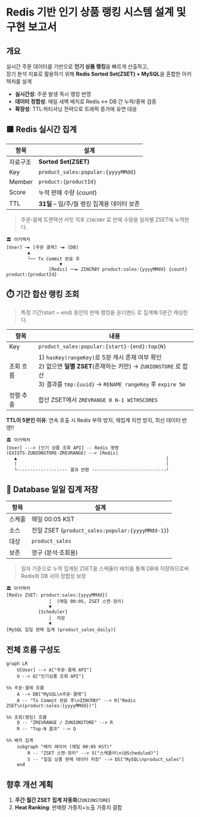 # Redis 기반 인기 상품 랭킹 시스템 설계 및 구현 보고서

## 개요
실시간 주문 데이터를 기반으로 **인기 상품 랭킹**을 빠르게 산출하고,  
장기 분석 지표로 활용하기 위해 **Redis Sorted Set(ZSET) + MySQL**을 혼합한 아키텍처를 설계

- **실시간성**: 주문 발생 즉시 랭킹 반영
- **데이터 정합성**: 매일 새벽 배치로 Redis ↔ DB 간 누락/중복 검증
- **확장성**: TTL·파티셔닝 전략으로 트래픽 증가에 유연 대응

## 🟥 Redis 실시간 집계
| 항목 | 설계                                 |
|------|------------------------------------|
| 자료구조 | **Sorted Set(ZSET)**               |
| Key | `product_sales:popular:{yyyyMMdd}` |
| Member | `product:{productId}`              |
| Score | 누적 판매 수량 (*count*)                 |
| TTL | **31일** – 일/주/월 랭킹 집계용 데이터 보존      |

> 주문‑결제 트랜잭션 커밋 직후 `ZINCRBY` 로 판매 수량을 일자별 ZSET에 누적한다.

```text
🏛️ 아키텍처
[User] ─► [주문 결제] ─► [DB]
        ▲
        └── Tx Commit 완료 후
                    ▼
                [Redis] ──► ZINCRBY product:sales:{yyyyMMdd} {count} product:{productId}
```

## ⏱️ 기간 합산 랭킹 조회

> 특정 기간(start ~ end) 동안의 판매 랭킹을 온디맨드 로 집계해 5분간 캐싱한다.

| 항목    | 내용 |
|-------|------|
| Key   | `product_sales:popular:{start}-{end}:top{N}` |
| 조회 흐름 | 1) `hasKey(rangeKey)`로 5분 캐시 존재 여부 확인<br/>2) 없으면 **일별 ZSET**(존재하는 키만) → `ZUNIONSTORE` 로 합산<br/>3) 결과를 `tmp:{uuid}` → `RENAME rangeKey` 후 `expire 5m` |
| 정렬·추출 | 합산 ZSET에서 `ZREVRANGE 0 N-1 WITHSCORES` |

**TTL이 5분인 이유**: 연속 호출 시 Redis 부하 방지, 재집계 지연 방지, 최신 데이터 반영!!

```text
🏛️ 아키텍처
[User] ---> [인기 상품 조회 API] -- Redis 명령(EXISTS·ZUNIONSTORE·ZREVRANGE) --> [Redis]
   ▲                                                        |
   |                                                        |
   └------------------- 결과 반환 ----------------------------┘
```


## 🔵 Database 일일 집계 저장

| 항목 | 설계                                             |
|------|------------------------------------------------|
| 스케줄 | 매일 00:05 KST                                   |
| 소스 | 전일 ZSET (`product_sales:popular:{yyyyMMdd-1}`) |
| 대상 | `product_sales`                                |
| 보존 | 영구 (분석·조회용)                                    |

> 일자 기준으로 누적 집계된 ZSET을 스케쥴러 배치를 통해 DB에 저장하므로써 Redis와 DB 사이 정합성 보장

```text
🏛️ 아키텍처
[Redis ZSET: product:sales:{yyyyMMdd}]
                │  (매일 00:05, ZSET 스캔·정리)
                ▼
            [Scheduler]     
                │  저장
                ▼
[MySQL 일일 판매 집계 (product_sales_daily)]

```
## 전체 흐름 구성도
```mermaid
graph LR
    U[User] --> A["주문·결제 API"]
    U --> Q["인기상품 조회 API"]

%% 주문·결제 흐름
    A --> DB["MySQL\n주문·결제"]
    A -- "Tx Commit 완료 후\nZINCRBY" --> R["Redis ZSET\n(product:sales:{yyyyMMdd})"]

%% 조회(랭킹) 흐름
    Q -- "ZREVRANGE / ZUNIONSTORE" --> R
    R -- "Top-N 결과" --> Q

%% 배치 집계
    subgraph "배치 레이어 (매일 00:05 KST)"
        R -- "ZSET 스캔·정리" --> S["스케줄러\n(@Scheduled)"]
        S -- "일일 상품 판매 데이터 저장" --> DS["MySQL\nproduct_sales"]
    end

```

## 향후 개선 계획
1. **주간·월간 ZSET 집계 자동화**(`ZUNIONSTORE`)  
2. **Heat Ranking**: 판매량 가중치+노출 가중치 결합
